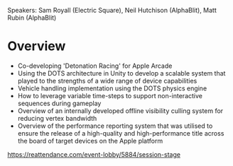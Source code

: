 Speakers: Sam Royall (Electric Square), Neil Hutchison (AlphaBlit), Matt Rubin (AlphaBlit)

# Overview
- Co-developing 'Detonation Racing' for Apple Arcade
- Using the DOTS architecture in Unity to develop a scalable system that played to the strengths of a wide range of device capabilities
- Vehicle handling implementation using the DOTS physics engine 
- How to leverage variable time-steps to support non-interactive sequences during gameplay
- Overview of an internally developed offline visibility culling system for reducing vertex bandwidth
- Overview of the performance reporting system that was utilised to ensure the release of a high-quality and high-performance title across the board of target devices on the Apple platform

https://reattendance.com/event-lobby/5884/session-stage
